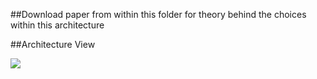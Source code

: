 ##Download paper from within this folder for theory behind the choices within this architecture

##Architecture View

![](images/pvznFl2.png)
